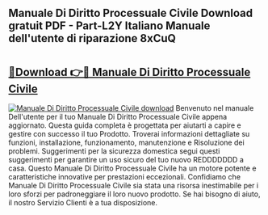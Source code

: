 ## Manuale Di Diritto Processuale Civile Download gratuit PDF - Part-L2Y Italiano Manuale dell'utente di riparazione 8xCuQ

# <h2><a href="http://df95u9.blite.top/?on=Manuale+Di+Diritto+Processuale+Civile">🔗Download 👉🔴 Manuale Di Diritto Processuale Civile</a></h2>

[![Manuale Di Diritto Processuale Civile download](https://i.imgur.com/lujVjoI.png)](http://df95u9.blite.top/?on=Manuale+Di+Diritto+Processuale+Civile)
Benvenuto nel manuale Dell'utente per il tuo Manuale Di Diritto Processuale Civile appena aggiornato. Questa guida completa è progettata per aiutarti a capire e gestire con successo il tuo Prodotto. Troverai informazioni dettagliate su funzioni, installazione, funzionamento, manutenzione e Risoluzione dei problemi. Suggerimenti per la sicurezza domestica segui questi suggerimenti per garantire un uso sicuro del tuo nuovo REDDDDDDD a casa. Questo Manuale Di Diritto Processuale Civile ha un motore potente e caratteristiche innovative per prestazioni eccezionali. Confidiamo che Manuale Di Diritto Processuale Civile sia stata una risorsa inestimabile per i loro sforzi per padroneggiare il loro nuovo prodotto. Se hai bisogno di aiuto, il nostro Servizio Clienti è a tua disposizione.
